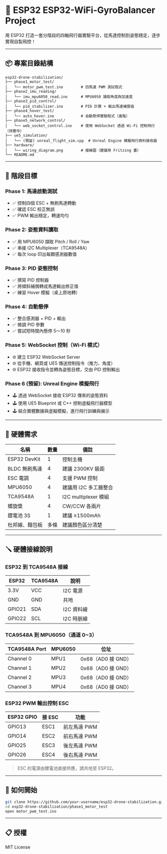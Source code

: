 # 🚁 ESP32 ESP32-WiFi-GyroBalancer Project

用 ESP32 打造一套分階段的四軸飛行器實驗平台，從馬達控制到姿態穩定，逐步實現自製飛控！

---

## 📦 專案目錄結構

```
esp32-drone-stabilization/
├── phase1_motor_test/
│   └── motor_pwm_test.ino        # 四馬達 PWM 測試程式
├── phase2_imu_reading/
│   └── imu_mpu6050_read.ino      # MPU6050 讀取角度與加速度
├── phase3_pid_control/
│   └── pid_stabilizer.ino        # PID 計算 + 輸出馬達補償值
├── phase4_hover_test/
│   └── auto_hover.ino            # 自動懸停實驗程式（進階）
├── phase5_network_control/
│   └── web_socket_control.ino    # 使用 WebSocket 透過 Wi-Fi 控制飛行（待實作）
├── ue5_simulation/
│   └── (預留) unreal_flight_sim.cpp  # Unreal Engine 模擬飛行資料接收器
├── hardware/
│   └── wiring_diagram.png        # 接線圖（建議用 Fritzing 畫）
└── README.md
```

---

## 🧪 階段目標

### Phase 1: 馬達啟動測試
- ✅ 控制四個 ESC + 無刷馬達轉動
- ✅ 確認 ESC 校正無誤
- ✅ PWM 輸出穩定，轉速均勻

### Phase 2: 姿態資料讀取
- ✅ 用 MPU6050 擷取 Pitch / Roll / Yaw
- ✅ 串接 I2C Multiplexer（TCA9548A）
- ✅ 每次 loop 印出每顆感測器數值

### Phase 3: PID 姿態控制
- ✅ 撰寫 PID 控制器
- ✅ 將傾斜補償轉成馬達輸出修正值
- ✅ 練習 Hover 模擬（桌上原地轉）

### Phase 4: 自動懸停
- ✅ 整合感測器 + PID + 輸出
- ✅ 微調 PID 參數
- ✅ 嘗試短時間內懸停 5～10 秒

### Phase 5: WebSocket 控制（Wi-Fi 模式）
- 🌐 建立 ESP32 WebSocket Server
- 🌐 從手機、網頁或 UE5 傳送控制指令（推力、角度）
- 🌐 ESP32 接收指令並轉為姿態目標，交由 PID 控制輸出

### Phase 6 (預留): Unreal Engine 模擬飛行
- 🕹️ 透過 WebSocket 接收 ESP32 傳來的姿態資料
- 🕹️ 使用 UE5 Blueprint 或 C++ 控制虛擬飛行器模型
- 🕹️ 結合實體數據與虛擬模擬，進行飛行訓練與展示

---

## 🔌 硬體需求

| 名稱 | 數量 | 備註 |
|------|------|------|
| ESP32 DevKit | 1 | 控制主機 |
| BLDC 無刷馬達 | 4 | 建議 2300KV 級距 |
| ESC 電調 | 4 | 支援 PWM 控制 |
| MPU6050 | 4 | 建議用 I2C 多工器整合 |
| TCA9548A | 1 | I2C multiplexer 模組 |
| 螺旋槳 | 4 | CW/CCW 各兩片 |
| 鋰電池 3S | 1 | 建議 ≥1500mAh |
| 杜邦線、麵包板 | 多條 | 建議顏色區分清楚 |

---

## 🪛 硬體接線說明

### ESP32 到 TCA9548A 接線

| ESP32 | TCA9548A | 說明 |
|--------|-----------|------|
| 3.3V   | VCC       | I2C 電源 |
| GND    | GND       | 共地 |
| GPIO21 | SDA       | I2C 資料線 |
| GPIO22 | SCL       | I2C 時脈線 |

### TCA9548A 到 MPU6050（通道 0~3）

| TCA9548A Port | MPU6050 | 位址 |
|---------------|----------|------|
| Channel 0     | MPU1     | 0x68（AD0 接 GND）|
| Channel 1     | MPU2     | 0x68（AD0 接 GND）|
| Channel 2     | MPU3     | 0x68（AD0 接 GND）|
| Channel 3     | MPU4     | 0x68（AD0 接 GND）|

### ESP32 PWM 輸出控制 ESC

| ESP32 GPIO | 接 ESC | 功能 |
|------------|--------|------|
| GPIO13     | ESC1   | 前左馬達 PWM |
| GPIO14     | ESC2   | 前右馬達 PWM |
| GPIO25     | ESC3   | 後左馬達 PWM |
| GPIO26     | ESC4   | 後右馬達 PWM |

> ESC 的電源由鋰電池直接供應，請共地至 ESP32。

---

## 📘 如何開始

```bash
git clone https://github.com/your-username/esp32-drone-stabilization.git
cd esp32-drone-stabilization/phase1_motor_test
open motor_pwm_test.ino
```

---

## 📋 授權

MIT License
